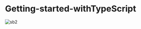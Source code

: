 # Getting-started-withTypeScript
![sb2](https://user-images.githubusercontent.com/55848552/166621410-a2d3f0a9-ce09-4a64-a07d-319fe5d37fb9.jpg)
